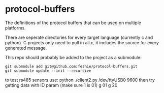 protocol-buffers
================

The definitions of the protocol buffers that can be used on multiple platforms.

There are seperate directories for every target language (currently c and python).
C projects only need to pull in all.c, it includes the source for every generated message.

This repo should probably be added to the project as a submodule:

    git submodule add git@github.com:feshie/protocol-buffers.git
    git submodule update --init --recursive

to test rs485 sensors use:
python ./client2.py /dev/ttyUSB0 9600
then try getting data with ID param (make sure 1 is 01)
g 01
g 20

